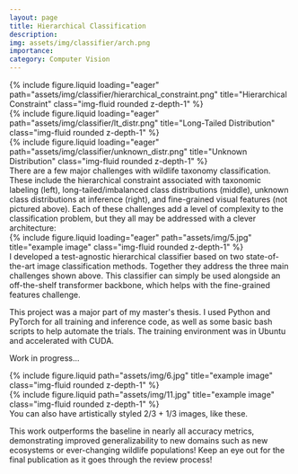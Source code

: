 ```yaml
---
layout: page
title: Hierarchical Classification
description:
img: assets/img/classifier/arch.png
importance:
category: Computer Vision
---
```


<div class="row">
    <div class="col-sm mt-3 mt-md-0">
        {% include figure.liquid loading="eager" path="assets/img/classifier/hierarchical_constraint.png" title="Hierarchical Constraint" class="img-fluid rounded z-depth-1" %}
    </div>
    <div class="col-sm mt-3 mt-md-0">
        {% include figure.liquid loading="eager" path="assets/img/classifier/lt_distr.png" title="Long-Tailed Distribution" class="img-fluid rounded z-depth-1" %}
    </div>
    <div class="col-sm mt-3 mt-md-0">
        {% include figure.liquid loading="eager" path="assets/img/classifier/unknown_distr.png" title="Unknown Distribution" class="img-fluid rounded z-depth-1" %}
    </div>
</div>
<div class="caption">
    There are a few major challenges with wildlife taxonomy classification. These include the hierarchical constraint associated with taxonomic labeling (left), long-tailed/imbalanced class distributions (middle), unknown class distributions at inference (right), and fine-grained visual features (not pictured above). Each of these challenges add a level of complexity to the classification problem, but they all may be addressed with a clever architecture:  
</div>
<div class="row">
    <div class="col-sm mt-3 mt-md-0">
        {% include figure.liquid loading="eager" path="assets/img/5.jpg" title="example image" class="img-fluid rounded z-depth-1" %}
    </div>
</div>
<div class="caption">
    I developed a test-agnostic hierarchical classifier based on two state-of-the-art image classification methods. Together they address the three main challenges shown above. This classifier can simply be used alongside an off-the-shelf transformer backbone, which helps with the fine-grained features challenge.
</div>

This project was a major part of my master's thesis. I used Python and PyTorch for all training and inference code, as well as some basic bash scripts to help automate the trials. The training environment was in Ubuntu and accelerated with CUDA.

Work in progress...

<div class="row justify-content-sm-center">
    <div class="col-sm-8 mt-3 mt-md-0">
        {% include figure.liquid path="assets/img/6.jpg" title="example image" class="img-fluid rounded z-depth-1" %}
    </div>
    <div class="col-sm-4 mt-3 mt-md-0">
        {% include figure.liquid path="assets/img/11.jpg" title="example image" class="img-fluid rounded z-depth-1" %}
    </div>
</div>
<div class="caption">
    You can also have artistically styled 2/3 + 1/3 images, like these.
</div>

This work outperforms the baseline in nearly all accuracy metrics, demonstrating improved generalizability to new domains such as new ecosystems or ever-changing wildlife populations! Keep an eye out for the final publication as it goes through the review process!
